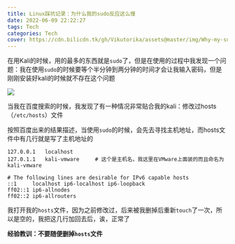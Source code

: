 ```yaml
---
title: Linux踩坑记录：为什么我的sudo反应这么慢
date: 2022-06-09 22:22:27
tags: Tech
categories: Tech
cover: https://cdn.bilicdn.tk/gh/Vikutorika/assets@master/img/Why-my-sudo-is-so-slow/vmware-20220609-222840.png?download=true
---
```


在用Kali的时候，用的最多的东西就是`sudo`了，但是在使用的过程中我发现一个问题：我在使用`sudo`的时候要等个半分钟到两分钟的时间才会让我输入密码，但是刚刚安装好kali的时候就不存在这个问题

![](https://cdn.bilicdn.tk/gh/Vikutorika/assets@master/img/Why-my-sudo-is-so-slow/vmware-20220609-222706.png?download=true)

当我在百度搜索的时候，我发现了有一种情况非常贴合我的kali：修改过hosts（`/etc/hosts`）文件

按照百度出来的结果描述，当使用`sudo`的时候，会先去寻找主机地址，而hosts文件中有几行就是写了主机地址的

```
127.0.0.1	localhost
127.0.1.1	kali-vmware		# 这个是主机名，我这里在VMware上面装的而且命名为kali-vmware

# The following lines are desirable for IPv6 capable hosts
::1     localhost ip6-localhost ip6-loopback
ff02::1 ip6-allnodes
ff02::2 ip6-allrouters
```

我打开我的`hosts`文件，因为之前修改过，后来被我删掉后重新`touch`了一次，所以是空的，我把这几行加回去后，诶，正常了

**经验教训：不要随便删掉`hosts`文件**

